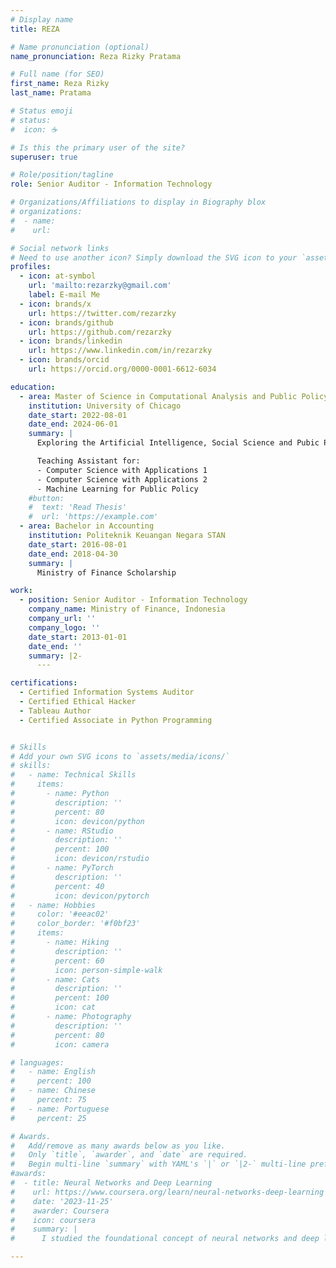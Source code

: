 ```yaml
---
# Display name
title: REZA

# Name pronunciation (optional)
name_pronunciation: Reza Rizky Pratama

# Full name (for SEO)
first_name: Reza Rizky
last_name: Pratama

# Status emoji
# status:
#  icon: ☕️

# Is this the primary user of the site?
superuser: true

# Role/position/tagline
role: Senior Auditor - Information Technology

# Organizations/Affiliations to display in Biography blox
# organizations:
#  - name:
#    url:

# Social network links
# Need to use another icon? Simply download the SVG icon to your `assets/media/icons/` folder.
profiles:
  - icon: at-symbol
    url: 'mailto:rezarzky@gmail.com'
    label: E-mail Me
  - icon: brands/x
    url: https://twitter.com/rezarzky
  - icon: brands/github
    url: https://github.com/rezarzky
  - icon: brands/linkedin
    url: https://www.linkedin.com/in/rezarzky
  - icon: brands/orcid
    url: https://orcid.org/0000-0001-6612-6034

education:
  - area: Master of Science in Computational Analysis and Public Policy
    institution: University of Chicago
    date_start: 2022-08-01
    date_end: 2024-06-01
    summary: |
      Exploring the Artificial Intelligence, Social Science and Pubic Policy.

      Teaching Assistant for:
      - Computer Science with Applications 1
      - Computer Science with Applications 2
      - Machine Learning for Public Policy
    #button:
    #  text: 'Read Thesis'
    #  url: 'https://example.com'
  - area: Bachelor in Accounting
    institution: Politeknik Keuangan Negara STAN
    date_start: 2016-08-01
    date_end: 2018-04-30
    summary: |
      Ministry of Finance Scholarship

work:
  - position: Senior Auditor - Information Technology
    company_name: Ministry of Finance, Indonesia
    company_url: ''
    company_logo: ''
    date_start: 2013-01-01
    date_end: ''
    summary: |2-
      ---

certifications:
  - Certified Information Systems Auditor
  - Certified Ethical Hacker
  - Tableau Author
  - Certified Associate in Python Programming


# Skills
# Add your own SVG icons to `assets/media/icons/`
# skills:
#   - name: Technical Skills
#     items:
#       - name: Python
#         description: ''
#         percent: 80
#         icon: devicon/python
#       - name: RStudio
#         description: ''
#         percent: 100
#         icon: devicon/rstudio
#       - name: PyTorch
#         description: ''
#         percent: 40
#         icon: devicon/pytorch
#   - name: Hobbies
#     color: '#eeac02'
#     color_border: '#f0bf23'
#     items:
#       - name: Hiking
#         description: ''
#         percent: 60
#         icon: person-simple-walk
#       - name: Cats
#         description: ''
#         percent: 100
#         icon: cat
#       - name: Photography
#         description: ''
#         percent: 80
#         icon: camera

# languages:
#   - name: English
#     percent: 100
#   - name: Chinese
#     percent: 75
#   - name: Portuguese
#     percent: 25

# Awards.
#   Add/remove as many awards below as you like.
#   Only `title`, `awarder`, and `date` are required.
#   Begin multi-line `summary` with YAML's `|` or `|2-` multi-line prefix and indent 2 spaces below.
#awards:
#  - title: Neural Networks and Deep Learning
#    url: https://www.coursera.org/learn/neural-networks-deep-learning
#    date: '2023-11-25'
#    awarder: Coursera
#    icon: coursera
#    summary: |
#      I studied the foundational concept of neural networks and deep learning. By the end, I was familiar with the significant technological trends driving the rise of deep learning; build, train, and apply fully connected deep neural networks; implement efficient (vectorized) neural networks; identify key parameters in a neural network’s architecture; and apply deep learning to your own applications.

---
```


